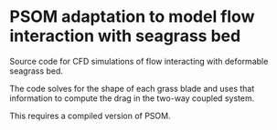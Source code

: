 # PSOM adaptation to model flow interaction with seagrass bed

Source code for CFD simulations of flow interacting with deformable seagrass bed.

The code solves for the shape of each grass blade and uses that information to compute the drag in the two-way coupled system. 

This requires a compiled version of PSOM.
